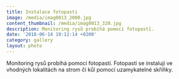 ```yaml
---
title: Instalace fotopasti
image: /media/imag0013_2000.jpg
content_thumbnail: /media/imag0013_320.jpg
description: Monitoring rysů probíhá pomocí fotopastí.
date: '2018-06-14 19:12:14 +0200'
category: gallery
layout: photo
---
```

Monitoring rysů probíhá pomocí fotopastí. Fotopasti se instalují ve vhodných lokalitách na strom či kůl pomocí uzamykatelné skříňky.
